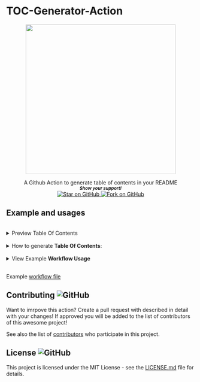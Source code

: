 # TOC-Generator-Action


<p align="center">
  <img height="400" src="https://capsule-render.vercel.app/api?type=waving&color=03a9f4&height=300&section=header&text=Table of Contents Generator&fontSize=60&fontColor=ffffff&animation=fadeIn&fontAlignY=38&desc=A GitHub Workflow Action by github.com/MarketingPipeline &descAlignY=51&descAlign=50" />
</p>
<div align="center">
A Github Action to generate table of contents in your README
  
  
   <br>
  <small> <b><i>Show your support!</i> </b></small>
  <br>
   <a href="https://github.com/MarketingPipeline/TOC-Generator-Action">
    <img title="Star on GitHub" src="https://img.shields.io/github/stars/MarketingPipeline/TOC-Generator-Action.svg?style=social&label=Star">
  </a>
  <a href="https://github.com/MarketingPipeline/GitHub-Downloader-Action/fork">
    <img title="Fork on GitHub" src="https://img.shields.io/github/forks/MarketingPipeline/TOC-Generator-Action.svg?style=social&label=Fork">
  </a>
   </p>  
 </div>



	

## Example and usages


######

<details><summary> Preview Table Of Contents</summary>

<br> <br>

<!-- toc -->

- [Example and usages](#example-and-usages)
- [WARNING: Only 1 table of contents can be generated in a README - if you use more than one you WILL face problems.](#warning-only-1-table-of-contents-can-be-generated-in-a-readme---if-you-use-more-than-one-you-will-face-problems)
- [Contributing ![GitHub](https://img.shields.io/github/contributors/MarketingPipeline/GitHub-Downloader-Action)](#contributing-githubhttpsimgshieldsiogithubcontributorsmarketingpipelinegithub-downloader-action)
- [License ![GitHub](https://img.shields.io/github/license/MarketingPipeline/GitHub-Downloader-Action)](#license-githubhttpsimgshieldsiogithublicensemarketingpipelinegithub-downloader-action)

<!-- tocstop -->


 <br>	 <br>	 <br>	 <br>	 <br>	 <br>	 <br>	 <br>	 <br>	
</details>

<br>
<details><summary>How to generate <b>Table Of Contents</b>:</summary>
<br>
  
## WARNING: Only 1 table of contents can be generated in a README - if you use more than one you WILL face problems.   
  
To generate tables of contents automatically use anywhere in your README.md file a comment like so

   
&lt;!-- toc -->

&lt;!-- tocstop -->


 <br>	 <br>	 <br>	 <br>	 <br>	 <br>	 <br>	 <br>	 <br>	
</details>

<br>

<details>
<summary> View Example <b>Workflow Usage</b></summary> 
<br><br>

    - uses: actions/checkout@v2
    - uses: MarketingPipeline/TOC-Generator-Action@main


    - name: Commit and Push Updated Table Of Contents
      run: |
         git config --global user.name "github-actions[bot]"
         git config --global user.email "41898282+github-actions[bot]@users.noreply.github.com"
         git add README.md
         git commit -m "Updated Table Of Contents"
         git push
         
</details>

<br>

Example [workflow file](.github/workflows/example_workflow.yaml)         



## Contributing ![GitHub](https://img.shields.io/github/contributors/MarketingPipeline/TOC-Generator-Action)

Want to imrpove this action? Create a pull request with described in detail with your changes! If approved you will be added to the list of contributors of this awesome project!

See also the list of
[contributors](https://github.com/MarketingPipeline/TOC-Generator-Action/graphs/contributors) who
participate in this project.

## License ![GitHub](https://img.shields.io/github/license/MarketingPipeline/TOC-Generator-Action)

This project is licensed under the MIT License - see the
[LICENSE.md](https://github.com/MarketingPipeline/TOC-Generator-Action/blob/main/LICENSE) file for
details.



